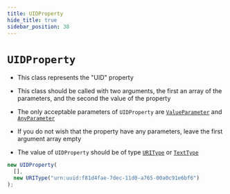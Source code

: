 ```yaml
---
title: UIDProperty
hide_title: true
sidebar_position: 38
---
```


# `UIDProperty`

- This class represents the "UID" property

- This class should be called with two arguments, the first an array of the parameters, and the second the value of the property

- The only acceptable parameters of `UIDProperty` are [`ValueParameter`](/documentation/parameters/valueparameter) and [`AnyParameter`](/documentation/parameters/anyparameter)

- If you do not wish that the property have any parameters, leave the first argument array empty

- The value of `UIDProperty` should be of type [`URIType`](/documentation/values/uritype) or [`TextType`](/documentation/values/texttype-and-textlisttype)

```js
new UIDProperty(
  [],
  new URIType("urn:uuid:f81d4fae-7dec-11d0-a765-00a0c91e6bf6")
);
```
